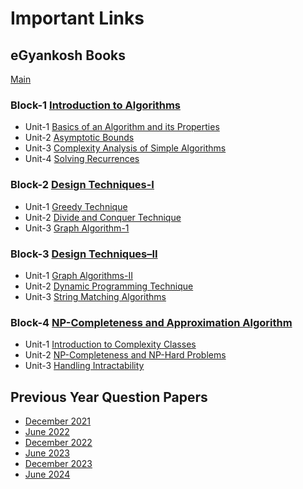 # Important Links

## eGyankosh Books
[Main](https://egyankosh.ac.in/handle/123456789/73651)  

### Block-1 [Introduction to Algorithms](https://egyankosh.ac.in/bitstream/123456789/73663/3/Block-1.pdf)
- Unit-1 [Basics of an Algorithm and its Properties](https://egyankosh.ac.in/bitstream/123456789/73664/4/Unit-1.pdf)
- Unit-2 [Asymptotic Bounds](https://egyankosh.ac.in/bitstream/123456789/73665/3/Unit-2.pdf)  
- Unit-3 [Complexity Analysis of Simple Algorithms](https://egyankosh.ac.in/bitstream/123456789/73666/3/Unit-3.pdf)
- Unit-4 [Solving Recurrences](https://egyankosh.ac.in/bitstream/123456789/73667/3/Unit-4.pdf)

### Block-2 [Design Techniques-I](https://egyankosh.ac.in/bitstream/123456789/73653/3/Block-2.pdf)
- Unit-1 [Greedy Technique](https://egyankosh.ac.in/bitstream/123456789/73654/3/Unit-1.pdf)
- Unit-2 [Divide and Conquer Technique](https://egyankosh.ac.in/bitstream/123456789/73655/3/Unit-2.pdf)
- Unit-3 [Graph Algorithm-1](https://egyankosh.ac.in/bitstream/123456789/73657/3/Unit-3.pdf)

### Block-3 [Design Techniques–II](https://egyankosh.ac.in/bitstream/123456789/73658/3/Block-3.pdf)
- Unit-1 [Graph Algorithms-II](https://egyankosh.ac.in/bitstream/123456789/73659/3/Unit-1.pdf)
- Unit-2 [Dynamic Programming Technique](https://egyankosh.ac.in/bitstream/123456789/73660/3/Unit-2.pdf)
- Unit-3 [String Matching Algorithms](https://egyankosh.ac.in/bitstream/123456789/73661/3/Unit-3.pdf)

### Block-4 [NP-Completeness and Approximation Algorithm](https://egyankosh.ac.in/bitstream/123456789/88290/1/Block-4.pdf)
- Unit-1 [Introduction to Complexity Classes](https://egyankosh.ac.in/bitstream/123456789/88291/1/Unit-1.pdf)
- Unit-2 [NP-Completeness and NP-Hard Problems](https://egyankosh.ac.in/bitstream/123456789/88292/1/Unit-2.pdf)
- Unit-3 [Handling Intractability](https://egyankosh.ac.in/bitstream/123456789/88293/1/Unit-3.pdf)

## Previous Year Question Papers
- [December 2021](https://webservices.ignou.ac.in/pre-question/Question%20Paper%20December%202021/SOCIS/MCA_NEW/MCS-211.pdf)
- [June 2022](https://webservices.ignou.ac.in/pre-question/Question%20Paper%20June%202022/SOCIS/MCA_NEW/MCS211.pdf)
- [December 2022](https://webservices.ignou.ac.in/pre-question/Question%20Paper%20December%202022/SOCIS/MCA_NEW/MCS-211.pdf)
- [June 2023](https://webservices.ignou.ac.in/pre-question/Question%20Paper%20June%202023/SOCIS/MCA_NEW/MCS-211.pdf)
- [December 2023](https://webservices.ignou.ac.in/pre-question/Question%20Paper%20December%202023/SOCIS/MCA_NEW/MCS-211.pdf)
- [June 2024](https://webservices.ignou.ac.in/pre-question/Question%20Paper%20June%202024/SOCIS/MCA_NEW/MCS-211.pdf)
